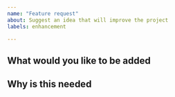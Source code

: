 ```yaml
---
name: "Feature request"
about: Suggest an idea that will improve the project
labels: enhancement

---
```


## What would you like to be added

<!---
  please describe the idea you have and the problem you are trying to solve
-->

## Why is this needed

<!---
  please explain why is this feature needed and how it improves the project
-->